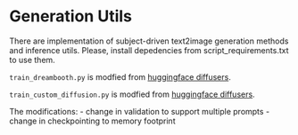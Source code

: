 # Generation Utils

There are implementation of subject-driven text2image generation methods and inference utils. Please, install depedencies from script_requirements.txt to use them. 

`train_dreambooth.py` is modfied from [huggingface diffusers](https://github.com/huggingface/diffusers/blob/main/examples/dreambooth/train_dreambooth.py).

`train_custom_diffusion.py` is modfied from [huggingface diffusers](https://github.com/huggingface/diffusers/blob/main/examples/custom_diffusion/train_custom_diffusion.py).


The modifications:
    - change in validation to support multiple prompts
    - change in checkpointing to memory footprint